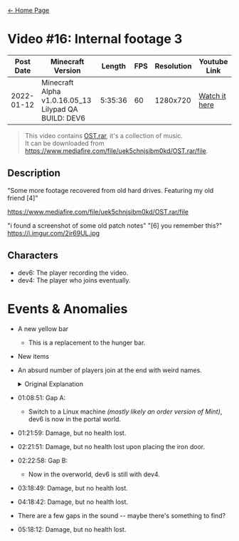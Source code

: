 [← Home Page](../README.md)

# Video #16: Internal footage 3
| Post Date  | Minecraft Version                                    | Length   | FPS  | Resolution | Youtube Link      |
| ---------  | ---------------------------------------------------- | -------- | ---- | ---------  | ----------------- |
| 2022-01-12 | Minecraft Alpha v1.0.16.05_13 Lilypad QA BUILD: DEV6 | 5:35:36  | 60   | 1280x720   | [Watch it here](https://www.youtube.com/watch?v=OrrlwoyW0h8) |

> This video contains [OST.rar](../resources/ost-rar.md), it's a collection of music.  
> It can be downloaded from https://www.mediafire.com/file/uek5chnjsibm0kd/OST.rar/file.

## Description
"Some more footage recovered from old hard drives. Featuring my old friend [4]"

https://www.mediafire.com/file/uek5chnjsibm0kd/OST.rar/file

"i found a screenshot of some old patch notes"
"[6] you remember this?"
https://i.imgur.com/2ir69UL.jpg

## Characters
* dev6: The player recording the video.
* dev4: The player who joins eventually.

# Events & Anomalies
* A new yellow bar
  * This is a replacement to the hunger bar.
* New items
* An absurd number of players join at the end with weird names.  
  <details>
    <summary>Original Explanation</summary>

    > Sh: seems to imply that this is an SHA has, but there are sometimes the incorrect number of digits.

    The strings cannot be SHA hashes, as they don't seem to be the correct length, though, it could be just a stripped version of an SHA hash.  
    Either way, this doesn't matter, as even if it is a SHA hash, we can't do anything with them.
  </details>
* 01:08:51: Gap A:
  * Switch to a Linux machine *(mostly likely an order version of Mint)*, dev6 is now in the portal world.
* 01:21:59: Damage, but no health lost.
* 02:21:51: Damage, but no health lost upon placing the iron door.
* 02:22:58: Gap B:
  * Now in the overworld, dev6 is still with dev4.
* 03:18:49: Damage, but no health lost.
* 04:18:42: Damage, but no health lost.
* There are a few gaps in the sound -- maybe there's something to find?
* 05:18:12: Damage, but no health lost.
